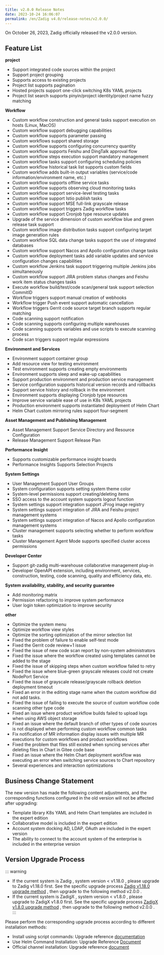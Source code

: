 ```yaml
---
title: v2.0.0 Release Notes
date: 2023-10-24 16:06:07
permalink: /en/Zadig v4.0/release-notes/v2.0.0/
---
```


On October 26, 2023, Zadig officially released the v2.0.0 version.

## Feature List
**project**
- Support integrated code sources within the project
- Support project grouping
- Supports access to existing projects
- Project list supports pagination
- Hosted projects support one-click switching K8s YAML projects
- Project list search supports pinyin/project identity/project name fuzzy matching

**Workflow**
- Custom workflow construction and general tasks support execution on hosts (Linux, MacOS)
- Custom workflow support debugging capabilities
- Custom workflow supports parameter passing
- Custom workflows support shared storage
- Custom workflow supports configuring concurrency quantity
- Custom workflow supports Feishu and DingTalk approval flow
- Custom workflow steps execution support mandatory management
- Custom workflow tasks support configuring scheduling policies
- Custom workflow historical task list supports custom fields
- Custom workflow adds built-in output variables (service/code information/environment name, etc.)
- Custom workflow supports offline service tasks
- Custom workflow supports observing cloud monitoring tasks
- Custom workflow support service-level testing tasks
- Custom workflow support Istio publish tasks
- Custom workflow support MSE full-link grayscale release
- Custom workflow support triggers Zadig workflow tasks
- Custom workflow support Cronjob type resource updates
- Upgrade of the service dimension of custom workflow blue and green release task support
- Custom workflow image distribution tasks support configuring target image generation rules
- Custom workflow SQL data change tasks support the use of integrated databases
- Custom workflow support Nacos and Apollo configuration change tasks
- Custom workflow deployment tasks add variable updates and service configuration changes capabilities
- Custom workflow Jenkins task support triggering multiple Jenkins jobs simultaneously
- Custom workflow support JIRA problem status changes and Feishu work item status changes tasks
- Execute workflow build/test/code scan/general task support selection CommitID
- Workflow triggers support manual creation of webhooks
- Workflow trigger Push event support automatic cancellation
- Workflow triggers Gerrit code source target branch supports regular matching
- Code scanning support notification
- Code scanning supports configuring multiple warehouses
- Code scanning supports variables and use scripts to execute scanning process
- Code scan triggers support regular expressions

**Environment and Services**
- Environment support container group
- Add resource view for testing environment
- Test environment supports creating empty environments
- Environment supports sleep and wake-up capabilities
- Support production environment and production service management
- Service configuration supports historical version records and rollbacks
- Support service history and rollback in the environment
- Environment supports displaying Cronjob type resources
- Improve service variable ease of use in K8s YAML projects
- Production environment supports instantiated deployment of Helm Chart
- Helm Chart custom mirroring rules support four-segment

**Asset Management and Publishing Management**
- Asset Management Support Service Directory and Resource Configuration
- Release Management Support Release Plan

**Performance Insight**
- Supports customizable performance insight boards
- Performance Insights Supports Selection Projects

**System Settings**
- User Management Support User Groups
- System configuration supports setting system theme color
- System-level permissions support creating/deleting items
- SSO access to the account system supports logout function
- System settings support integration support JFrog image registry
- System settings support integration of JIRA and Feishu project management systems
- System settings support integration of Nacos and Apollo configuration management systems
- Cluster management supports selecting whether to perform workflow tasks
- Cluster Management Agent Mode supports specified cluster access permissions

**Developer Center**
- Support git-zadig multi-warehouse collaborative management plug-in
- Developer OpenAPI extension, including environment, services, construction, testing, code scanning, quality and efficiency data, etc.

**System availability, stability, and security guarantee**
- Add monitoring matrix
- Permission refactoring to improve system performance
- User login token optimization to improve security

**other**
- Optimize the system menu
- Optimize workflow view styles
- Optimize the sorting optimization of the mirror selection list
- Fixed the problem of failure to enable self-test mode
- Fixed the Gerrit code review+1 issue
- Fixed the issue of new code scan report by non-system administrators
- Fixed the issue where the workflow created using templates cannot be added to the stage
- Fixed the issue of skipping steps when custom workflow failed to retry
- Fixed the issue where blue-green grayscale releases could not create NodePort Service
- Fixed the issue of grayscale release/grayscale rollback deletion deployment timeout
- Fixed an error in the editing stage name when the custom workflow did not add tasks.
- Fixed the issue of failing to execute the source of custom workflow code scanning other type code
- Fixed an issue where product workflow builds failed to upload logs when using AWS object storage
- Fixed an issue where the default branch of other types of code sources is not displayed when performing custom workflow common tasks
- Fix notification of MR information display issues with multiple MR executions for custom workflows and product workflows
- Fixed the problem that files still existed when syncing services after deleting files in Chart in Gitee code base
- Fixed an issue where the Helm Chart deployment workflow was executing an error when switching service sources to Chart repository
- Several experiences and interaction optimizations


## Business Change Statement

The new version has made the following content adjustments, and the corresponding functions configured in the old version will not be affected after upgrading:
- Template library K8s YAML and Helm Chart templates are included in the expert edition
- Collaborative model is included in the expert edition
- Account system docking AD, LDAP, OAuth are included in the expert version
- The ability to connect to the account system of the enterprise is included in the enterprise version


## Version Upgrade Process
::: warning
- If the current system is Zadig , system version < v1.18.0 , please upgrade to Zadig v1.18.0 first. See the specific upgrade process [Zadig v1.18.0 upgrade method](/Zadig%20v2.2.0/release-notes/v1.18.0/#%E7%89%88%E6%9C%AC%E5%8D%87%E7%BA%A7%E8%BF%87%E7%A8%8B) , then upgrade to the following method v2.0.0 .
- If the current system is ZadigX , system version < v1.8.0 , please upgrade to ZadigX v1.8.0 first. See the specific upgrade process [ZadigX v1.8.0 upgrade method](/0) , then upgrade to the following method v2.0.0 .
:::


Please perform the corresponding upgrade process according to different installation methods:

- Install using script commands: Upgrade reference [documentation](/Zadig%20v2.0.0/install/helm-deploy/#%E5%8D%87%E7%BA%A7)
- Use Helm Command Installation: Upgrade Reference [Document](/Zadig%20v2.0.0/install/helm-deploy/#%E5%8D%87%E7%BA%A7)
- Official channel installation: Upgrade reference [document](/Zadig%20v2.0.0/stable/install/#%E5%8D%87%E7%BA%A7)